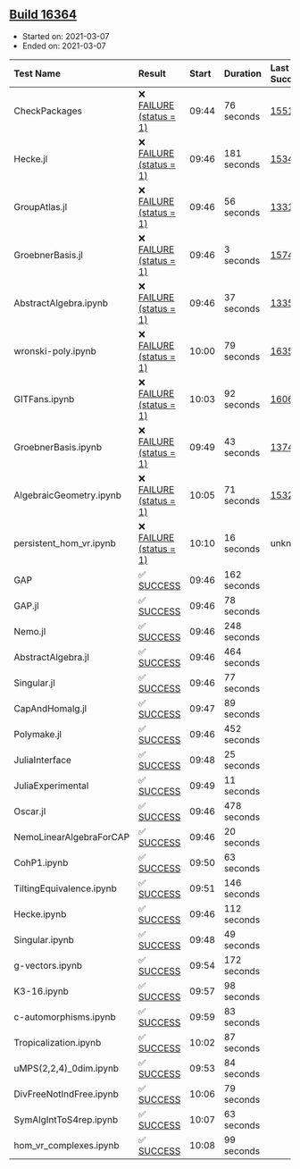 ## [Build 16364](https://oscarci.mathematik.uni-kl.de/job/oscar/16364/)

* Started on: 2021-03-07
* Ended on: 2021-03-07

| Test Name    | Result | Start | Duration | Last Success | First Failure |
|:-------------|:-------|:------|:---------|:-------------|:--------------|
| CheckPackages | ❌ [FAILURE (status = 1)](https://oscarci.mathematik.uni-kl.de/job/oscar/16364/artifact/logs/build-16364/CheckPackages.log) | 09:44 | 76 seconds | [15514](https://oscarci.mathematik.uni-kl.de/job/oscar/15514/) | [15515](https://oscarci.mathematik.uni-kl.de/job/oscar/15515/) |
| Hecke.jl | ❌ [FAILURE (status = 1)](https://oscarci.mathematik.uni-kl.de/job/oscar/16364/artifact/logs/build-16364/Hecke.jl.log) | 09:46 | 181 seconds | [15344](https://oscarci.mathematik.uni-kl.de/job/oscar/15344/) | [15348](https://oscarci.mathematik.uni-kl.de/job/oscar/15348/) |
| GroupAtlas.jl | ❌ [FAILURE (status = 1)](https://oscarci.mathematik.uni-kl.de/job/oscar/16364/artifact/logs/build-16364/GroupAtlas.jl.log) | 09:46 | 56 seconds | [13311](https://oscarci.mathematik.uni-kl.de/job/oscar/13311/) | [13312](https://oscarci.mathematik.uni-kl.de/job/oscar/13312/) |
| GroebnerBasis.jl | ❌ [FAILURE (status = 1)](https://oscarci.mathematik.uni-kl.de/job/oscar/16364/artifact/logs/build-16364/GroebnerBasis.jl.log) | 09:46 | 3 seconds | [15745](https://oscarci.mathematik.uni-kl.de/job/oscar/15745/) | [15746](https://oscarci.mathematik.uni-kl.de/job/oscar/15746/) |
| AbstractAlgebra.ipynb | ❌ [FAILURE (status = 1)](https://oscarci.mathematik.uni-kl.de/job/oscar/16364/artifact/logs/build-16364/AbstractAlgebra.ipynb.log) | 09:46 | 37 seconds | [13355](https://oscarci.mathematik.uni-kl.de/job/oscar/13355/) | [13356](https://oscarci.mathematik.uni-kl.de/job/oscar/13356/) |
| wronski-poly.ipynb | ❌ [FAILURE (status = 1)](https://oscarci.mathematik.uni-kl.de/job/oscar/16364/artifact/logs/build-16364/wronski-poly.ipynb.log) | 10:00 | 79 seconds | [16359](https://oscarci.mathematik.uni-kl.de/job/oscar/16359/) | [16360](https://oscarci.mathematik.uni-kl.de/job/oscar/16360/) |
| GITFans.ipynb | ❌ [FAILURE (status = 1)](https://oscarci.mathematik.uni-kl.de/job/oscar/16364/artifact/logs/build-16364/GITFans.ipynb.log) | 10:03 | 92 seconds | [16068](https://oscarci.mathematik.uni-kl.de/job/oscar/16068/) | [16069](https://oscarci.mathematik.uni-kl.de/job/oscar/16069/) |
| GroebnerBasis.ipynb | ❌ [FAILURE (status = 1)](https://oscarci.mathematik.uni-kl.de/job/oscar/16364/artifact/logs/build-16364/GroebnerBasis.ipynb.log) | 09:49 | 43 seconds | [13748](https://oscarci.mathematik.uni-kl.de/job/oscar/13748/) | [13749](https://oscarci.mathematik.uni-kl.de/job/oscar/13749/) |
| AlgebraicGeometry.ipynb | ❌ [FAILURE (status = 1)](https://oscarci.mathematik.uni-kl.de/job/oscar/16364/artifact/logs/build-16364/AlgebraicGeometry.ipynb.log) | 10:05 | 71 seconds | [15322](https://oscarci.mathematik.uni-kl.de/job/oscar/15322/) | [15323](https://oscarci.mathematik.uni-kl.de/job/oscar/15323/) |
| persistent_hom_vr.ipynb | ❌ [FAILURE (status = 1)](https://oscarci.mathematik.uni-kl.de/job/oscar/16364/artifact/logs/build-16364/persistent_hom_vr.ipynb.log) | 10:10 | 16 seconds | unknown | unknown |
| GAP | ✅ [SUCCESS](https://oscarci.mathematik.uni-kl.de/job/oscar/16364/artifact/logs/build-16364/GAP.log) | 09:46 | 162 seconds |  |  |
| GAP.jl | ✅ [SUCCESS](https://oscarci.mathematik.uni-kl.de/job/oscar/16364/artifact/logs/build-16364/GAP.jl.log) | 09:46 | 78 seconds |  |  |
| Nemo.jl | ✅ [SUCCESS](https://oscarci.mathematik.uni-kl.de/job/oscar/16364/artifact/logs/build-16364/Nemo.jl.log) | 09:46 | 248 seconds |  |  |
| AbstractAlgebra.jl | ✅ [SUCCESS](https://oscarci.mathematik.uni-kl.de/job/oscar/16364/artifact/logs/build-16364/AbstractAlgebra.jl.log) | 09:46 | 464 seconds |  |  |
| Singular.jl | ✅ [SUCCESS](https://oscarci.mathematik.uni-kl.de/job/oscar/16364/artifact/logs/build-16364/Singular.jl.log) | 09:46 | 77 seconds |  |  |
| CapAndHomalg.jl | ✅ [SUCCESS](https://oscarci.mathematik.uni-kl.de/job/oscar/16364/artifact/logs/build-16364/CapAndHomalg.jl.log) | 09:47 | 89 seconds |  |  |
| Polymake.jl | ✅ [SUCCESS](https://oscarci.mathematik.uni-kl.de/job/oscar/16364/artifact/logs/build-16364/Polymake.jl.log) | 09:46 | 452 seconds |  |  |
| JuliaInterface | ✅ [SUCCESS](https://oscarci.mathematik.uni-kl.de/job/oscar/16364/artifact/logs/build-16364/JuliaInterface.log) | 09:48 | 25 seconds |  |  |
| JuliaExperimental | ✅ [SUCCESS](https://oscarci.mathematik.uni-kl.de/job/oscar/16364/artifact/logs/build-16364/JuliaExperimental.log) | 09:49 | 11 seconds |  |  |
| Oscar.jl | ✅ [SUCCESS](https://oscarci.mathematik.uni-kl.de/job/oscar/16364/artifact/logs/build-16364/Oscar.jl.log) | 09:46 | 478 seconds |  |  |
| NemoLinearAlgebraForCAP | ✅ [SUCCESS](https://oscarci.mathematik.uni-kl.de/job/oscar/16364/artifact/logs/build-16364/NemoLinearAlgebraForCAP.log) | 09:46 | 20 seconds |  |  |
| CohP1.ipynb | ✅ [SUCCESS](https://oscarci.mathematik.uni-kl.de/job/oscar/16364/artifact/logs/build-16364/CohP1.ipynb.log) | 09:50 | 63 seconds |  |  |
| TiltingEquivalence.ipynb | ✅ [SUCCESS](https://oscarci.mathematik.uni-kl.de/job/oscar/16364/artifact/logs/build-16364/TiltingEquivalence.ipynb.log) | 09:51 | 146 seconds |  |  |
| Hecke.ipynb | ✅ [SUCCESS](https://oscarci.mathematik.uni-kl.de/job/oscar/16364/artifact/logs/build-16364/Hecke.ipynb.log) | 09:46 | 112 seconds |  |  |
| Singular.ipynb | ✅ [SUCCESS](https://oscarci.mathematik.uni-kl.de/job/oscar/16364/artifact/logs/build-16364/Singular.ipynb.log) | 09:48 | 49 seconds |  |  |
| g-vectors.ipynb | ✅ [SUCCESS](https://oscarci.mathematik.uni-kl.de/job/oscar/16364/artifact/logs/build-16364/g-vectors.ipynb.log) | 09:54 | 172 seconds |  |  |
| K3-16.ipynb | ✅ [SUCCESS](https://oscarci.mathematik.uni-kl.de/job/oscar/16364/artifact/logs/build-16364/K3-16.ipynb.log) | 09:57 | 98 seconds |  |  |
| c-automorphisms.ipynb | ✅ [SUCCESS](https://oscarci.mathematik.uni-kl.de/job/oscar/16364/artifact/logs/build-16364/c-automorphisms.ipynb.log) | 09:59 | 83 seconds |  |  |
| Tropicalization.ipynb | ✅ [SUCCESS](https://oscarci.mathematik.uni-kl.de/job/oscar/16364/artifact/logs/build-16364/Tropicalization.ipynb.log) | 10:02 | 87 seconds |  |  |
| uMPS(2,2,4)_0dim.ipynb | ✅ [SUCCESS](https://oscarci.mathematik.uni-kl.de/job/oscar/16364/artifact/logs/build-16364/uMPS-2-2-4-_0dim.ipynb.log) | 09:53 | 84 seconds |  |  |
| DivFreeNotIndFree.ipynb | ✅ [SUCCESS](https://oscarci.mathematik.uni-kl.de/job/oscar/16364/artifact/logs/build-16364/DivFreeNotIndFree.ipynb.log) | 10:06 | 79 seconds |  |  |
| SymAlgIntToS4rep.ipynb | ✅ [SUCCESS](https://oscarci.mathematik.uni-kl.de/job/oscar/16364/artifact/logs/build-16364/SymAlgIntToS4rep.ipynb.log) | 10:07 | 63 seconds |  |  |
| hom_vr_complexes.ipynb | ✅ [SUCCESS](https://oscarci.mathematik.uni-kl.de/job/oscar/16364/artifact/logs/build-16364/hom_vr_complexes.ipynb.log) | 10:08 | 99 seconds |  |  |
